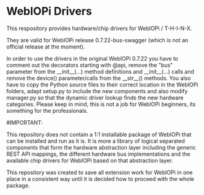 # WebIOPi Drivers

This respository provides hardware/chip drivers for WebIOPi / T-H-I-N-X.

They are valid for WebIOPi release 0.7.22-bus-swagger (which is not an official release at the moment).

In order to use the drivers in the original WebIOPi 0.7.22 you have to comment out the decorators starting with @api, remove the "bus" parameter from the \_\_init\_\_(...) method definitions and \_\_init\_\_(...) calls and remove the device() parameter/calls from the \_\_str\_\_() methods. You also have to copy the Python source files to their correct location in the WebIOPi folders, adapt setup.py to include the new components and also modify manager.py so that the dynamic driver lookup finds the new hardware categories. Please keep in mind, this is not a job for WebIOPi beginners, its something for the professionals.

#IMPORTANT:

This repository does not contain a 1:1 installable package of WebIOPi that can be installed and run as it is. It is more a library of logical separated components that form the hardware abstraction layer including the generic REST API mappings, the different hardware bus implementations and the available chip drivers for WebIOPi based on that abstraction layer.

This repository was created to save all extension work for WebIOPi in one place in a consistent way until it is decided how to proceed with the whole package.
